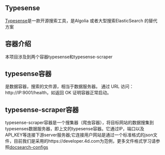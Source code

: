 ## Typesense

[Typesense](https://typesense.org/)是一款开源搜索工具，是Algolia 或者大型搜索ElasticSearch 的替代方案

## 容器介绍

本项目涉及到两个容器typesense和typesense-scraper


## typesense容器

是数据容器，搜索的文件源，相当于数据服务器。
通过 URL 访问：http://IP:9001/health，如返回 OK 证明容器正常启动。

## typesense-scraper容器

typesense-scraper容器是一个搜集器（爬虫容器），将目标网站的数据搜集到typesenses数据服务器，即上文的typesense容器。它通过IP，端口以及API_KEY等连接下游server服务器;它连接用户网站是通过一个标准格式的json文件，目前我们是采用的https://developer.4d.com为范例，更多文件格式学习请参照[docsearch-configs](https://github.com/algolia/docsearch-configs)
